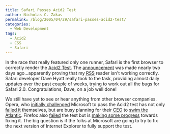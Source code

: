 ```yaml
---
title: Safari Passes Acid2 Test
author: Nicholas C. Zakas
permalink: /blog/2005/04/29/safari-passes-acid2-test/
categories:
  - Web Development
tags:
  - Acid2
  - CSS
  - Safari
---
```

In the race that really featured only one runner, Safari is the first browser to correctly render the <a title="Acid2 Test" rel="external" href="http://webstandards.org/act/acid2/">Acid2 Test</a>. The <a title="Safari Passes the Acid2 Test (Updated)" rel="external" href="http://weblogs.mozillazine.org/hyatt/archives/2005_04.html#008042">announcement</a> was made nearly two days ago&#8230;apparently proving that my <acronym title="Really Simple Syndication">RSS</acronym> reader isn't working correctly. Safari developer Dave Hyatt really took to the task, providing almost daily updates over the past couple of weeks, trying to work out all the bugs for Safari 2.0. Congratulations, Dave, on a job well done!

We still have yet to see or hear anything from other browser companies. Opera, who <a title="The Acid2 challenge to Microsoft" rel="external" href="http://news.com.com/The+Acid2+challenge+to+Microsoft/2010-1032_3-5618723.html?tag=nefd.ac">initially challenged</a> Microsoft to pass the Acid2 test has not only <a title="Opera Acid2 Screenshot" rel="external" href="http://home.student.uu.se/dana3949/temp/acid2/opera7.png">failed it</a> themselves, but are busy planning for their <acronym title="Chief Executive Officer">CEO</acronym> to <a title="Opera's CEO will swim from Norway to the USA" rel="external" href="http://www.opera.com/pressreleases/en/2005/04/21/">swim the Atlantic</a>. Firefox also <a title="Firefox Acid2 Screenshot" rel="external" href="http://home.student.uu.se/dana3949/temp/acid2/firefox1.0.png">failed</a> the test but is <a title="Bugzilla: Mozilla doesn't pass the acid2 (acid 2) test" rel="external" href="https://bugzilla.mozilla.org/show_bug.cgi?id=289480">making some progress</a> towards fixing it. The big question is if the folks at Microsoft are going to try to fix the next version of Internet Explorer to fully support the test.
